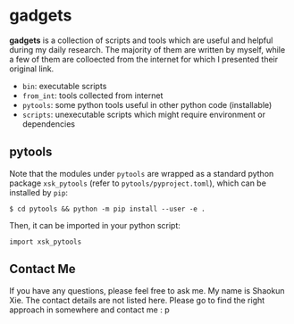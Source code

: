 # gadgets

**gadgets** is a collection of scripts and tools which are useful and helpful during my daily research. The majority of them are written by myself, while a few of them are colloected from the internet for which I presented their original link.

* `bin`: executable scripts
* `from_int`: tools collected from internet
* `pytools`: some python tools useful in other python code (installable)
* `scripts`: unexecutable scripts which might require environment or dependencies

## pytools

Note that the modules under `pytools` are wrapped as a standard python package `xsk_pytools` (refer to `pytools/pyproject.toml`), which can be installed by `pip`:

    $ cd pytools && python -m pip install --user -e .

Then, it can be imported in your python script:

    import xsk_pytools

## Contact Me
If you have any questions, please feel free to ask me. My name is Shaokun Xie. The contact details are not listed here. Please go to find the right approach in somewhere and contact me : p
